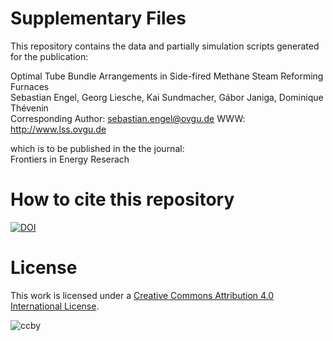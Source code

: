 # Supplementary Files

This repository contains the data and partially simulation scripts generated for the publication:

Optimal Tube Bundle Arrangements in Side-fired Methane Steam Reforming Furnaces  
Sebastian Engel, Georg Liesche, Kai Sundmacher, Gábor Janiga, Dominique Thévenin  
Corresponding Author: sebastian.engel@ovgu.de
WWW: http://www.lss.ovgu.de

which is to be published in the the journal:  
Frontiers in Energy Reserach

# How to cite this repository

[![DOI]()]()


# License
This work is licensed under a [Creative Commons Attribution 4.0 International License](http://creativecommons.org/licenses/by/4.0/).

![ccby](https://i.creativecommons.org/l/by/4.0/88x31.png)

